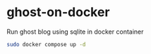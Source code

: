 # ghost-on-docker
Run ghost blog using sqlite in docker container

```bash
sudo docker compose up -d
```
